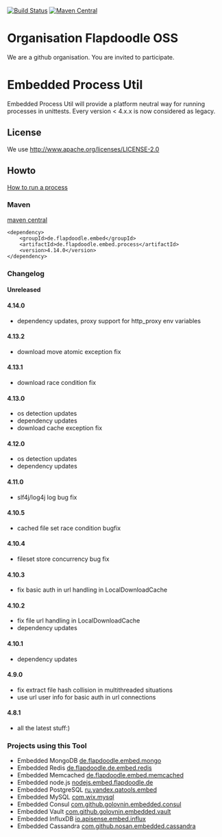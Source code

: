 [![Build Status](https://travis-ci.org/flapdoodle-oss/de.flapdoodle.embed.process.svg)](https://travis-ci.org/flapdoodle-oss/de.flapdoodle.embed.process)
[![Maven Central](https://img.shields.io/maven-central/v/de.flapdoodle.embed/de.flapdoodle.embed.process.svg)](https://maven-badges.herokuapp.com/maven-central/de.flapdoodle.embed/de.flapdoodle.embed.process)
# Organisation Flapdoodle OSS

We are a github organisation. You are invited to participate.

# Embedded Process Util

Embedded Process Util will provide a platform neutral way for running processes in unittests. Every version < 4.x.x is now considered as
legacy.

## License

We use http://www.apache.org/licenses/LICENSE-2.0

## Howto

[How to run a process](HowToRunAProcess.md)

### Maven

[maven central](http://repo1.maven.org/maven2/de/flapdoodle/embed/de.flapdoodle.embed.process/maven-metadata.xml)

	<dependency>
		<groupId>de.flapdoodle.embed</groupId>
		<artifactId>de.flapdoodle.embed.process</artifactId>
		<version>4.14.0</version>
	</dependency>

### Changelog

#### Unreleased

#### 4.14.0

- dependency updates, proxy support for http_proxy env variables

#### 4.13.2

- download move atomic exception fix
                       
#### 4.13.1

- download race condition fix
                       
#### 4.13.0

- os detection updates
- dependency updates
- download cache exception fix

#### 4.12.0

- os detection updates
- dependency updates

#### 4.11.0

- slf4j/log4j log bug fix

#### 4.10.5

- cached file set race condition bugfix

#### 4.10.4

- fileset store concurrency bug fix

#### 4.10.3

- fix basic auth in url handling in LocalDownloadCache

#### 4.10.2

- fix file url handling in LocalDownloadCache
- dependency updates

#### 4.10.1

- dependency updates

#### 4.9.0

- fix extract file hash collision in multithreaded situations
- use url user info for basic auth in url connections

#### 4.8.1

- all the latest stuff:)

### Projects using this Tool

- Embedded MongoDB [de.flapdoodle.embed.mongo](https://github.com/flapdoodle-oss/de.flapdoodle.embed.mongo)
- Embedded Redis [de.flapdoodle.de.embed.redis](https://github.com/flapdoodle-oss/de.flapdoodle.embed.redis)
- Embedded Memcached [de.flapdoodle.embed.memcached](https://github.com/flapdoodle-oss/de.flapdoodle.embed.memcached)
- Embedded node.js [nodejs.embed.flapdoodle.de](https://github.com/flapdoodle-oss/de.flapdoodle.embed.nodejs)
- Embedded PostgreSQL [ru.yandex.qatools.embed](https://github.com/yandex-qatools/postgresql-embedded)
- Embedded MySQL [com.wix.mysql](https://github.com/wix/wix-embedded-mysql)
- Embedded Consul [com.github.golovnin.embedded.consul](https://github.com/golovnin/embedded-consul)
- Embedded Vault [com.github.golovnin.embedded.vault](https://github.com/golovnin/embedded-vault)
- Embedded InfluxDB [io.apisense.embed.influx](https://github.com/APISENSE/embed-influxDB)
- Embedded Cassandra [com.github.nosan.embedded.cassandra](https://github.com/nosan/embedded-cassandra)
